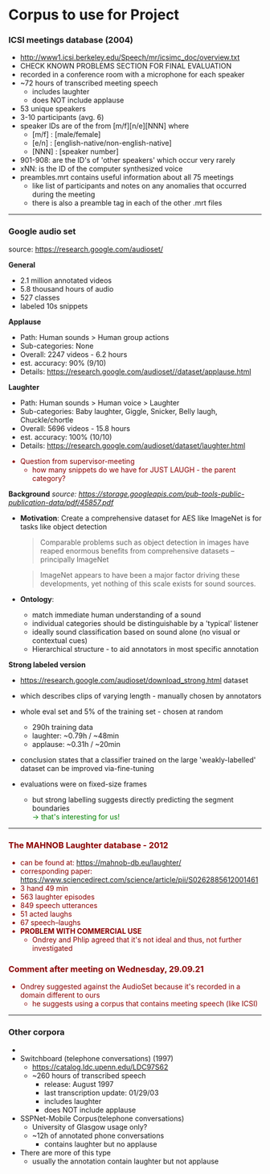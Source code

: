 # Corpus to use for Project

### ICSI meetings database (2004)

- http://www1.icsi.berkeley.edu/Speech/mr/icsimc_doc/overview.txt
- CHECK KNOWN PROBLEMS SECTION FOR FINAL EVALUATION
- recorded in a conference room with a microphone for each speaker
- ~72 hours of transcribed meeting speech
  - includes laughter
  - does NOT include applause
- 53 unique speakers
- 3-10 participants (avg. 6)
- speaker IDs are of the from [m/f][n/e][NNN] where
  - [m/f] : [male/female]
  - [e/n] : [english-native/non-english-native]
  - [NNN] : [speaker number]
- 901-908: are the ID's of 'other speakers' which occur very rarely
- xNN: is the ID of the computer synthesized voice
- preambles.mrt contains useful information about all 75 meetings
  - like list of participants and notes on any anomalies that occurred during the meeting
  - there is also a preamble tag in each of the other .mrt files

---

### Google audio set

source: https://research.google.com/audioset/

**General**

- 2.1 million annotated videos
- 5.8 thousand hours of audio
- 527 classes
- labeled 10s snippets

**Applause**

- Path: Human sounds > Human group actions
- Sub-categories: None
- Overall: 2247 videos - 6.2 hours
- est. accuracy: 90% (9/10)
- Details: https://research.google.com/audioset//dataset/applause.html

**Laughter**

- Path: Human sounds > Human voice > Laughter
- Sub-categories: Baby laughter, Giggle, Snicker, Belly laugh, Chuckle/chortle
- Overall: 5696 videos - 15.8 hours
- est. accuracy: 100% (10/10)
- Details: https://research.google.com/audioset/dataset/laughter.html

<span style="color:darkred">

- Question from supervisor-meeting
  - how many snippets do we have for JUST LAUGH - the parent category?

</span>

**Background**
_source: https://storage.googleapis.com/pub-tools-public-publication-data/pdf/45857.pdf_

- **Motivation**: Create a comprehensive dataset for AES like ImageNet is for tasks like object detection

  > Comparable problems such as object detection in images have
  > reaped enormous benefits from comprehensive datasets – principally ImageNet

  > ImageNet appears to have been a
  > major factor driving these developments, yet nothing of this scale
  > exists for sound sources.

- **Ontology**:
  - match immediate human understanding of a sound
  - individual categories should be distinguishable by a 'typical' listener
  - ideally sound classification based on sound alone (no visual or contextual cues)
  - Hierarchical structure - to aid annotators in most specific annotation

**Strong labeled version**

- https://research.google.com/audioset/download_strong.html dataset
- which describes clips of varying length - manually chosen by annotators
- whole eval set and 5% of the training set - chosen at random

  - 290h training data
  - laughter: ~0.79h / ~48min
  - applause: ~0.31h / ~20min

- conclusion states that a classifier trained on the large 'weakly-labelled' dataset can be improved via-fine-tuning
- evaluations were on fixed-size frames
  - but strong labelling suggests directly predicting the segment boundaries  
     <span style="color:green">
    -> that's interesting for us!
    </span>

<span style="color:darkred">

---

### The MAHNOB Laughter database - 2012

- can be found at: https://mahnob-db.eu/laughter/
- corresponding paper: https://www.sciencedirect.com/science/article/pii/S0262885612001461
- 3 hand 49 min
- 563 laughter episodes
- 849 speech utterances
- 51 acted laughs
- 67 speech–laughs
- **PROBLEM WITH COMMERCIAL USE**
  - Ondrey and Phlip agreed that it's not ideal and thus, not further investigated

### Comment after meeting on Wednesday, 29.09.21

- Ondrey suggested against the AudioSet because it's recorded in a domain different to ours
  - he suggests using a corpus that contains meeting speech (like ICSI)

</span>

---

### Other corpora

-
- Switchboard (telephone conversations) (1997)
  - https://catalog.ldc.upenn.edu/LDC97S62
  - ~260 hours of transcribed speech
    - release: August 1997
    - last transcription update: 01/29/03
    - includes laughter
    - does NOT include applause
- SSPNet-Mobile Corpus(telephone conversations)
  - University of Glasgow usage only?
  - ~12h of annotated phone conversations
    - contains laughter but no applause
- There are more of this type
  - usually the annotation contain laughter but not applause
